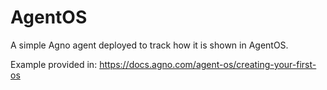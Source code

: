 # AgentOS

A simple Agno agent deployed to track how it is shown in AgentOS.

Example provided in: https://docs.agno.com/agent-os/creating-your-first-os